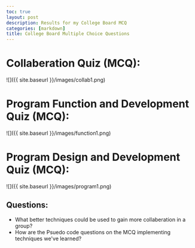 ```yaml
---
toc: true
layout: post
description: Results for my College Board MCQ
categories: [markdown]
title: College Board Multiple Choice Questions
---
```



# Collaberation Quiz (MCQ):

![]({{ site.baseurl }}/images/collab1.png)

# Program Function and Development Quiz (MCQ):

![]({{ site.baseurl }}/images/function1.png)

# Program Design and Development Quiz (MCQ):

![]({{ site.baseurl }}/images/program1.png)


## Questions:
* What better techniques could be used to gain more collaberation in a group?
* How are the Psuedo code questions on the MCQ implementing techniques we've learned?


